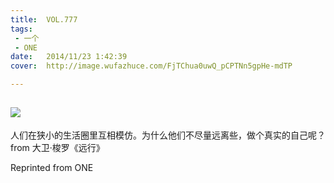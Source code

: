 ```yaml
---
title:	VOL.777
tags:
 - 一个
 - ONE
date:	2014/11/23 1:42:39
cover:	http://image.wufazhuce.com/FjTChua0uwQ_pCPTNn5gpHe-mdTP

---
```

![](http://image.wufazhuce.com/FjTChua0uwQ_pCPTNn5gpHe-mdTP)
---

人们在狭小的生活圈里互相模仿。为什么他们不尽量远离些，做个真实的自己呢？from 大卫·梭罗《远行》
 
Reprinted from ONE
